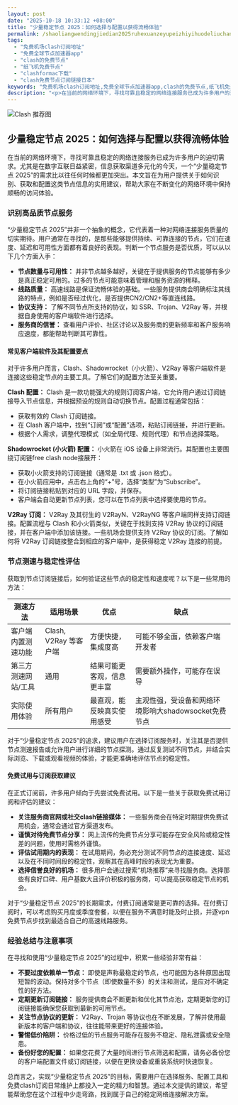 ```yaml
---
layout: post
date: "2025-10-18 10:33:12 +08:00"
title: "少量稳定节点 2025：如何选择与配置以获得流畅体验"
permalink: /shaoliangwendingjiedian2025ruhexuanzeyupeizhiyihuodeliuchangtiyan/
tags:
  - "免费机场clash订阅地址"
  - "免费全球节点加速器app"
  - "clash的免费节点"
  - "纸飞机免费节点"
  - "clashformac下载"
  - "clash免费节点订阅链接日本"
keywords: "免费机场clash订阅地址,免费全球节点加速器app,clash的免费节点,纸飞机免费节点,clashformac下载,clash免费节点订阅链接日本"
description: "<p>在当前的网络环境下，寻找可靠且稳定的网络连接服务已成为许多用户的迫切需求。尤其是在数字互联日益紧密，信息获取渠道多元化的今天，一个“少量稳定节点 2025”的需求比以往任何时候都更加突出。本文旨在为用户提供关于如何识别、获取和配置这类节点信息的实用建议，帮助大家在不断变化的网络环境中保持顺畅的访问体验。</p>"
---
```


![Clash 推荐图](https://clashjd.github.io/assets/img/稳定订阅机场推荐.png)

## 少量稳定节点 2025：如何选择与配置以获得流畅体验

<p>在当前的网络环境下，寻找可靠且稳定的网络连接服务已成为许多用户的迫切需求。尤其是在数字互联日益紧密，信息获取渠道多元化的今天，一个“少量稳定节点 2025”的需求比以往任何时候都更加突出。本文旨在为用户提供关于如何识别、获取和配置这类节点信息的实用建议，帮助大家在不断变化的网络环境中保持顺畅的访问体验。</p>
<h3>识别高品质节点服务</h3>
<p>“少量稳定节点 2025”并非一个抽象的概念，它代表着一种对网络连接服务质量的切实期待。用户通常在寻找的，是那些能够提供持续、可靠连接的节点，它们在速度、延迟和可用性方面都有着良好的表现。判断一个节点服务是否优质，可以从以下几个方面入手：</p>
<ul>
<li><strong>节点数量与可用性：</strong> 并非节点越多越好，关键在于提供服务的节点能够有多少是真正稳定可用的。过多的节点可能意味着管理和服务资源的稀释。</li>
<li><strong>线路质量：</strong> 高速线路是保证流畅体验的基础。一些服务提供商会明确标注其线路的特点，例如是否经过优化，是否提供CN2/CN2+等直连线路。</li>
<li><strong>协议支持：</strong> 了解不同节点所支持的协议，如 SSR、Trojan、V2Ray 等，并根据自身使用的客户端软件进行选择。</li>
<li><strong>服务商的信誉：</strong> 查看用户评价、社区讨论以及服务商的更新频率和客户服务响应速度，都能帮助判断其可靠性。</li>
</ul>
<h4>常见客户端软件及其配置要点</h4>
<p>对于许多用户而言，Clash、Shadowrocket（小火箭）、V2Ray 等客户端软件是连接这些稳定节点的主要工具。了解它们的配置方法至关重要。</p>
<p><strong>Clash 配置：</strong> Clash 是一款功能强大的规则订阅客户端，它允许用户通过订阅链接导入节点信息，并根据预设的规则自动切换节点。配置过程通常包括：</p>
<ul>
<li>获取有效的 Clash 订阅链接。</li>
<li>在 Clash 客户端中，找到“订阅”或“配置”选项，粘贴订阅链接，并进行更新。</li>
<li>根据个人需求，调整代理模式（如全局代理、规则代理）和节点选择策略。</li>
</ul>
<p><strong>Shadowrocket (小火箭) 配置：</strong> 小火箭在 iOS 设备上非常流行。其配置也主要围绕订阅链free clash node接展开：</p>
<ul>
<li>获取小火箭支持的订阅链接（通常是 .txt 或 .json 格式）。</li>
<li>在小火箭应用中，点击右上角的“+”号，选择“类型”为“Subscribe”。</li>
<li>将订阅链接粘贴到对应的 URL 字段，并保存。</li>
<li>客户端会自动更新节点列表，您可以在节点列表中选择要使用的节点。</li>
</ul>
<p><strong>V2Ray 订阅：</strong> V2Ray 及其衍生的 V2RayN、V2RayNG 等客户端同样支持订阅链接。配置流程与 Clash 和小火箭类似，关键在于找到支持 V2Ray 协议的订阅链接，并在客户端中添加该链接。一些机场会提供支持 V2Ray 协议的订阅。了解如何将 V2Ray 订阅链接整合到相应的客户端中，是获得稳定 V2Ray 连接的前提。</p>
<h3>节点测速与稳定性评估</h3>
<p>获取到节点订阅链接后，如何验证这些节点的稳定性和速度呢？以下是一些常用的方法：</p>
<table>
<thead>
<tr>
<th>测速方法</th>
<th>适用场景</th>
<th>优点</th>
<th>缺点</th>
</tr>
</thead>
<tbody>
<tr>
<td>客户端内置测速功能</td>
<td>Clash, V2Ray 等客户端</td>
<td>方便快捷，集成度高</td>
<td>可能不够全面，依赖客户端开发者</td>
</tr>
<tr>
<td>第三方测速网站/工具</td>
<td>通用</td>
<td>结果可能更客观，信息更丰富</td>
<td>需要额外操作，可能存在误导</td>
</tr>
<tr>
<td>实际使用体验</td>
<td>所有用户</td>
<td>最直观，能反映真实使用感受</td>
<td>主观性强，受设备和网络环境影响大shadowsocket免费节点</td>
</tr>
</tbody>
</table>
<p>对于“少量稳定节点 2025”的追求，建议用户在选择订阅服务时，关注其是否提供节点测速报告或允许用户进行详细的节点探测。通过反复测试不同节点，并结合实际浏览、下载或观看视频的体验，才能更准确地评估节点的稳定性。</p>
<h4>免费试用与订阅获取建议</h4>
<p>在正式订阅前，许多用户倾向于先尝试免费试用。以下是一些关于获取免费试用订阅和评估的建议：</p>
<ul>
<li><strong>关注服务商官网或社交clash链接媒体：</strong> 一些服务商会在特定时期提供免费试用机会，通常会通过官方渠道发布。</li>
<li><strong>谨慎对待免费节点分享：</strong> 网上流传的免费节点分享可能存在安全风险或稳定性差的问题，使用时需格外谨慎。</li>
<li><strong>评估试用期内的表现：</strong> 在试用期间，务必充分测试不同节点的连接速度、延迟以及在不同时间段的稳定性，观察其在高峰时段的表现尤为重要。</li>
<li><strong>选择信誉良好的机场：</strong> 很多用户会通过搜索“机场推荐”来寻找服务商。选择那些有良好口碑、用户基数大且评价积极的服务商，可以提高获取稳定节点的机会。</li>
</ul>
<p>对于“少量稳定节点 2025”的长期需求，付费订阅通常是更可靠的选择。在付费订阅时，可以考虑购买月度或季度套餐，以便在服务不满意时能及时止损，并逐vpn免费节点步找到最适合自己的高速线路服务。</p>
<h3>经验总结与注意事项</h3>
<p>在寻找和使用“少量稳定节点 2025”的过程中，积累一些经验非常有益：</p>
<ul>
<li><strong>不要过度依赖单一节点：</strong> 即使是声称最稳定的节点，也可能因为各种原因出现短暂的波动。保持对多个节点（即使数量不多）的关注和测试，是应对不确定性的好方法。</li>
<li><strong>定期更新订阅链接：</strong> 服务提供商会不断更新和优化其节点池，定期更新您的订阅链接能确保您获取到最新的可用节点。</li>
<li><strong>关注节点协议的更新：</strong> V2Ray、Trojan 等协议也在不断发展，了解并使用最新版本的客户端和协议，往往能带来更好的连接体验。</li>
<li><strong>警惕低价陷阱：</strong> 价格过低的节点服务可能存在服务不稳定、隐私泄露或安全隐患。</li>
<li><strong>备份好您的配置：</strong> 如果您花费了大量时间进行节点筛选和配置，请务必备份您的客户端配置文件或订阅链接，以便在更换设备或重装系统时快速恢复。</li>
</ul>
<p>总而言之，实现“少量稳定节点 2025”的目标，需要用户在选择服务、配置工具和免费clash订阅日常维护上都投入一定的精力和智慧。通过本文提供的建议，希望能帮助您在这个过程中少走弯路，找到属于自己的稳定网络连接解决方案。</p>